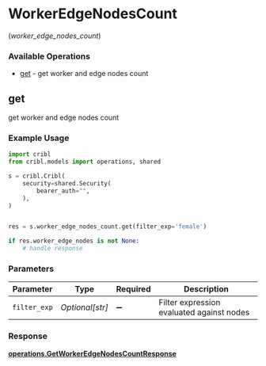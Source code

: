 # WorkerEdgeNodesCount
(*worker_edge_nodes_count*)

### Available Operations

* [get](#get) - get worker and edge nodes count

## get

get worker and edge nodes count

### Example Usage

```python
import cribl
from cribl.models import operations, shared

s = cribl.Cribl(
    security=shared.Security(
        bearer_auth="",
    ),
)


res = s.worker_edge_nodes_count.get(filter_exp='female')

if res.worker_edge_nodes is not None:
    # handle response
```

### Parameters

| Parameter                                 | Type                                      | Required                                  | Description                               |
| ----------------------------------------- | ----------------------------------------- | ----------------------------------------- | ----------------------------------------- |
| `filter_exp`                              | *Optional[str]*                           | :heavy_minus_sign:                        | Filter expression evaluated against nodes |


### Response

**[operations.GetWorkerEdgeNodesCountResponse](../../models/operations/getworkeredgenodescountresponse.md)**

